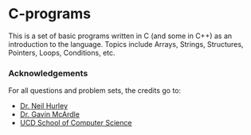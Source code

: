 # C-programs
This is a set of basic programs written in C (and some in C++) as an introduction to the language.
Topics include Arrays, Strings, Structures, Pointers, Loops, Conditions, etc.

### Acknowledgements
For all questions and problem sets, the credits go to:
* [Dr. Neil Hurley](https://people.ucd.ie/neil.hurley)
* [Dr. Gavin McArdle](https://people.ucd.ie/gavin.mcardle)
* [UCD School of Computer Science](https://www.cs.ucd.ie/)

